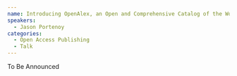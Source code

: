 ```yaml
---
name: Introducing OpenAlex, an Open and Comprehensive Catalog of the World's Scholarly Research System
speakers:
  - Jason Portenoy 
categories:
  - Open Access Publishing
  - Talk
---
```


To Be Announced
